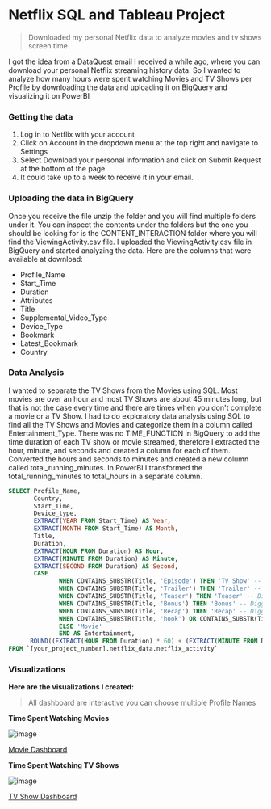 # Netflix SQL and Tableau Project 
>Downloaded my personal Netflix data to analyze movies and tv shows screen time

I got the idea from a DataQuest email I received a while ago, where you can download your personal Netflix streaming history data. So I wanted to analyze how many hours were spent watching Movies and TV Shows per Profile by downloading the data and uploading it on BigQuery and visualizing it on PowerBI

### Getting the data

1. Log in to Netflix with your account
2. Click on Account in the dropdown menu at the top right and navigate to Settings
3. Select Download your personal information and click on Submit Request at the bottom of the page
4. It could take up to a week to receive it in your email.

### Uploading the data in BigQuery

Once you receive the file unzip the folder and you will find multiple folders under it. You can inspect the contents under the folders but the one you should be looking for is the CONTENT_INTERACTION folder where you will find the ViewingActivity.csv file. I uploaded the ViewingActivity.csv file in BigQuery and started analyzing the data. Here are the columns that were available at download:

- Profile_Name
- Start_Time
- Duration
- Attributes
- Title
- Supplemental_Video_Type
- Device_Type
- Bookmark
- Latest_Bookmark
- Country

### Data Analysis

I wanted to separate the TV Shows from the Movies using SQL. Most movies are over an hour and most TV Shows are about 45 minutes long, but that is not the case every time and there are times when you don't complete a movie or a TV Show. I had to do exploratory data analysis using SQL to find all the TV Shows and Movies and categorize them in a column called Entertainment_Type. There was no TIME_FUNCTION in BigQuery to add the time duration of each TV show or movie streamed, therefore I extracted the hour, minute, and seconds and created a column for each of them. Converted the hours and seconds to minutes and created a new column called total_running_minutes. In PowerBI I transformed the total_running_minutes to total_hours in a separate column.

```sql
SELECT Profile_Name,
       Country,
       Start_Time,
       Device_type,
       EXTRACT(YEAR FROM Start_Time) AS Year,
       EXTRACT(MONTH FROM Start_Time) AS Month,
       Title, 
       Duration,
       EXTRACT(HOUR FROM Duration) AS Hour,
       EXTRACT(MINUTE FROM Duration) AS Minute,
       EXTRACT(SECOND FROM Duration) AS Second,
       CASE
              WHEN CONTAINS_SUBSTR(Title, 'Episode') THEN 'TV Show' -- All TV Show had Episode in the Title Column
              WHEN CONTAINS_SUBSTR(Title, 'Trailer') THEN 'Trailer' -- Digging into the data you find Trailers in the Title Column
              WHEN CONTAINS_SUBSTR(Title, 'Teaser') THEN 'Teaser' -- Digging into the data you find Teasers in the Title Column
              WHEN CONTAINS_SUBSTR(Title, 'Bonus') THEN 'Bonus' -- Digging into the data you find Bonus in the Title Column
              WHEN CONTAINS_SUBSTR(Title, 'Recap') THEN 'Recap' -- Digging into the data you find Recap in the Title Column
              WHEN CONTAINS_SUBSTR(Title, 'hook') OR CONTAINS_SUBSTR(Title, '_') OR CONTAINS_SUBSTR(Title, 'Clip') THEN 'Hook/Clip' -- Found some Hooks and clips as well
              ELSE 'Movie' 
              END AS Entertainment,
      ROUND((EXTRACT(HOUR FROM Duration) * 60) + (EXTRACT(MINUTE FROM Duration)) + (EXTRACT(SECOND FROM Duration) / 60), 2) AS total_minutes -- Calculate the total minutes
FROM `[your_project_number].netflix_data.netflix_activity`

```

### Visualizations

**Here are the visualizations I created:**

> All dashboard are interactive you can choose multiple Profile Names

**Time Spent Watching Movies**

![image](https://github.com/sulayaffa24/netflix-project/assets/30465635/4a37cccf-5b28-4d10-9f24-322546280415)

[Movie Dashboard](https://public.tableau.com/app/profile/sulayman.yaffa/viz/PersonalMovieNetflixData/Dashboard1)


**Time Spent Watching TV Shows**

![image](https://github.com/sulayaffa24/netflix-project/assets/30465635/8bfe8725-08be-4c84-a5d4-72263cb08e62)

[TV Show Dashboard](https://public.tableau.com/app/profile/sulayman.yaffa/viz/PersonalTVShowNetflixData/Dashboard2)
